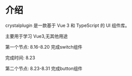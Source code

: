 # 介绍

crystalplugin 是一款基于 Vue 3 和 TypeScript 的 UI 组件库。

主要用于学习 Vue3,无其他用途

第一个节点: 8.16-8.20 完成switch组件

完成时间: 8.23

第二个节点: 8.23-8.31 完成button组件